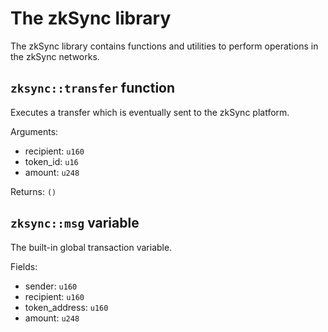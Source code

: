 # The zkSync library

The zkSync library contains functions and utilities to perform operations in
the zkSync networks.

## `zksync::transfer` function

Executes a transfer which is eventually sent to the zkSync platform.

Arguments:
- recipient: `u160`
- token_id: `u16`
- amount: `u248`

Returns: `()`

## `zksync::msg` variable

The built-in global transaction variable.

Fields:
- sender: `u160`
- recipient: `u160`
- token_address: `u160`
- amount: `u248`

